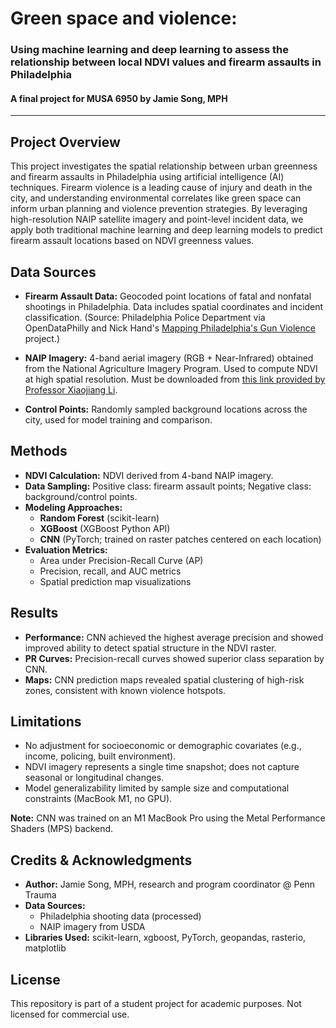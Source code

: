 # Green space and violence: 
### Using machine learning and deep learning to assess the relationship between local NDVI values and firearm assaults in Philadelphia
#### A final project for MUSA 6950 by Jamie Song, MPH
-----------------------------------------------------------------
## Project Overview

This project investigates the spatial relationship between urban greenness and firearm assaults in Philadelphia using artificial intelligence (AI) techniques. Firearm violence is a leading cause of injury and death in the city, and understanding environmental correlates like green space can inform urban planning and violence prevention strategies. By leveraging high-resolution NAIP satellite imagery and point-level incident data, we apply both traditional machine learning and deep learning models to predict firearm assault locations based on NDVI greenness values.

## Data Sources

- **Firearm Assault Data:** Geocoded point locations of fatal and nonfatal shootings in Philadelphia. Data includes spatial coordinates and incident classification. (Source: Philadelphia Police Department via OpenDataPhilly and Nick Hand's [Mapping Philadelphia's Gun Violence](https://www.nickhand.dev/philly-gun-violence-map/) project.)

- **NAIP Imagery:** 4-band aerial imagery (RGB + Near-Infrared) obtained from the National Agriculture Imagery Program. Used to compute NDVI at high spatial resolution. Must be downloaded from [this link provided by Professor Xiaojiang Li](https://utilitiesfiles.s3.us-east-1.amazonaws.com/penn-class/ai-urban-sustainability/data/naip-philly.tif).

- **Control Points:** Randomly sampled background locations across the city, used for model training and comparison.

## Methods

- **NDVI Calculation:** NDVI derived from 4-band NAIP imagery.
- **Data Sampling:** Positive class: firearm assault points; Negative class: background/control points.
- **Modeling Approaches:**
  - **Random Forest** (scikit-learn)
  - **XGBoost** (XGBoost Python API)
  - **CNN** (PyTorch; trained on raster patches centered on each location)
- **Evaluation Metrics:**
  - Area under Precision-Recall Curve (AP)
  - Precision, recall, and AUC metrics
  - Spatial prediction map visualizations

## Results

- **Performance:** CNN achieved the highest average precision and showed improved ability to detect spatial structure in the NDVI raster.
- **PR Curves:** Precision-recall curves showed superior class separation by CNN.
- **Maps:** CNN prediction maps revealed spatial clustering of high-risk zones, consistent with known violence hotspots.

## Limitations

- No adjustment for socioeconomic or demographic covariates (e.g., income, policing, built environment).
- NDVI imagery represents a single time snapshot; does not capture seasonal or longitudinal changes.
- Model generalizability limited by sample size and computational constraints (MacBook M1, no GPU).

**Note:** CNN was trained on an M1 MacBook Pro using the Metal Performance Shaders (MPS) backend.

## Credits & Acknowledgments

- **Author:** Jamie Song, MPH, research and program coordinator @ Penn Trauma
- **Data Sources:**
  - Philadelphia shooting data (processed)
  - NAIP imagery from USDA
- **Libraries Used:** scikit-learn, xgboost, PyTorch, geopandas, rasterio, matplotlib

## License

This repository is part of a student project for academic purposes. Not licensed for commercial use.

